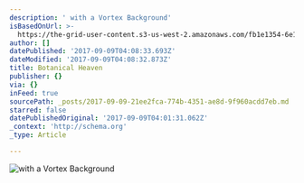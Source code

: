 ```yaml
---
description: ' with a Vortex Background'
isBasedOnUrl: >-
  https://the-grid-user-content.s3-us-west-2.amazonaws.com/fb1e1354-6e13-4f18-b624-4bc7375daa49.jpg
author: []
datePublished: '2017-09-09T04:08:33.693Z'
dateModified: '2017-09-09T04:08:32.873Z'
title: Botanical Heaven
publisher: {}
via: {}
inFeed: true
sourcePath: _posts/2017-09-09-21ee2fca-774b-4351-ae8d-9f960acdd7eb.md
starred: false
datePublishedOriginal: '2017-09-09T04:01:31.062Z'
_context: 'http://schema.org'
_type: Article

---
```

![ with a Vortex Background](https://the-grid-user-content.s3-us-west-2.amazonaws.com/fb1e1354-6e13-4f18-b624-4bc7375daa49.jpg)